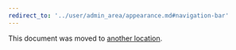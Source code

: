 ```yaml
---
redirect_to: '../user/admin_area/appearance.md#navigation-bar'
---
```


This document was moved to [another location](../user/admin_area/appearance.md#navigation-bar).

